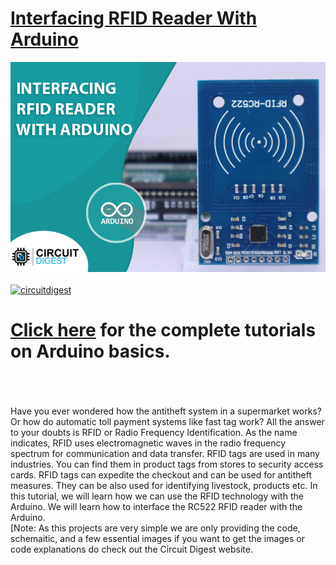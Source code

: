 # [Interfacing RFID Reader With Arduino](https://circuitdigest.com)

<img src="https://github.com/Circuit-Digest/Basic-Arduino-Tutorials-for-Beginners-/blob/c1eec5f72609436a1cf96bb6e3dcbdbd8a54775d/Interfacing%20RFID%20Reader%20With%20Arduino/Images/RC522_sensor_title.jpg" width="" alt="alt_text" title="image_tooltip">
<br>

<br>
<a href="https://circuitdigest.com/tags/arduino"><img src="https://img.shields.io/static/v1?label=&labelColor=505050&message=Arduino Basic Tutorials Circuit Digest&color=%230076D6&style=social&logo=google-chrome&logoColor=%230076D6" alt="circuitdigest"/></a>
<br>

[<h1>Click here](https://circuitdigest.com/tags/arduino) for the complete tutorials on Arduino basics.</h1>


<br>
<br>
<br>
Have you ever wondered how the antitheft system in a supermarket works? Or how do automatic toll payment systems like fast tag work? All the answer to your doubts is RFID or Radio Frequency Identification. As the name indicates, RFID uses electromagnetic waves in the radio frequency spectrum for communication and data transfer. RFID tags are used in many industries. You can find them in product tags from stores to security access cards. RFID tags can expedite the checkout and can be used for antitheft measures. They can be also used for identifying livestock, products etc. In this tutorial, we will learn how we can use the RFID technology with the Arduino. We will learn how to interface the RC522 RFID reader with the Arduino.
<br>
[Note: As this projects are very simple we are only providing the code, schemaitic, and a few essential images if you want to get the images or code explanations do check out the Circuit Digest website.
<br>
<br>
